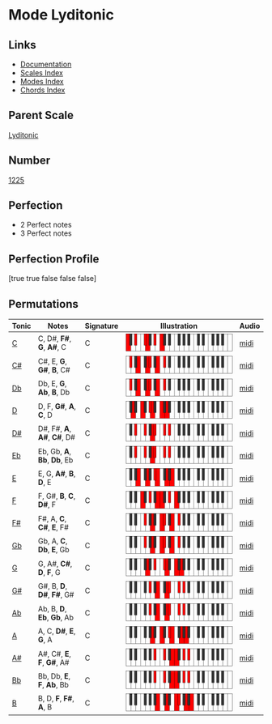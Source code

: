 # Mode Lyditonic

## Links

- [Documentation](index.md)
- [Scales Index](Scales.md)
- [Modes Index](Modes.md)
- [Chords Index](Chords.md)

## Parent Scale

[Lyditonic](ScaleLyditonic.md)

## Number

[1225](https://ianring.com/musictheory/scales/1225)

## Perfection

- 2 Perfect notes
- 3 Perfect notes

## Perfection Profile

[true true false false false]

## Permutations

| Tonic | Notes | Signature | Illustration | Audio |
|-------|-------|-----------|--------------|-------|
| [C](ModeCNaturalLyditonic.md) | C, D#, **F#**, **G**, **A#**, C | C | ![CNaturalLyditonic](ModeCNaturalLyditonic.png) | [midi](https://github.com/edipermadi/music/blob/main/docs/ModeCNaturalLyditonic.mid?raw=true) |
| [C#](ModeCSharpLyditonic.md) | C#, E, **G**, **G#**, **B**, C# | C | ![CSharpLyditonic](ModeCSharpLyditonic.png) | [midi](https://github.com/edipermadi/music/blob/main/docs/ModeCSharpLyditonic.mid?raw=true) |
| [Db](ModeDFlatLyditonic.md) | Db, E, **G**, **Ab**, **B**, Db | C | ![DFlatLyditonic](ModeDFlatLyditonic.png) | [midi](https://github.com/edipermadi/music/blob/main/docs/ModeDFlatLyditonic.mid?raw=true) |
| [D](ModeDNaturalLyditonic.md) | D, F, **G#**, **A**, **C**, D | C | ![DNaturalLyditonic](ModeDNaturalLyditonic.png) | [midi](https://github.com/edipermadi/music/blob/main/docs/ModeDNaturalLyditonic.mid?raw=true) |
| [D#](ModeDSharpLyditonic.md) | D#, F#, **A**, **A#**, **C#**, D# | C | ![DSharpLyditonic](ModeDSharpLyditonic.png) | [midi](https://github.com/edipermadi/music/blob/main/docs/ModeDSharpLyditonic.mid?raw=true) |
| [Eb](ModeEFlatLyditonic.md) | Eb, Gb, **A**, **Bb**, **Db**, Eb | C | ![EFlatLyditonic](ModeEFlatLyditonic.png) | [midi](https://github.com/edipermadi/music/blob/main/docs/ModeEFlatLyditonic.mid?raw=true) |
| [E](ModeENaturalLyditonic.md) | E, G, **A#**, **B**, **D**, E | C | ![ENaturalLyditonic](ModeENaturalLyditonic.png) | [midi](https://github.com/edipermadi/music/blob/main/docs/ModeENaturalLyditonic.mid?raw=true) |
| [F](ModeFNaturalLyditonic.md) | F, G#, **B**, **C**, **D#**, F | C | ![FNaturalLyditonic](ModeFNaturalLyditonic.png) | [midi](https://github.com/edipermadi/music/blob/main/docs/ModeFNaturalLyditonic.mid?raw=true) |
| [F#](ModeFSharpLyditonic.md) | F#, A, **C**, **C#**, **E**, F# | C | ![FSharpLyditonic](ModeFSharpLyditonic.png) | [midi](https://github.com/edipermadi/music/blob/main/docs/ModeFSharpLyditonic.mid?raw=true) |
| [Gb](ModeGFlatLyditonic.md) | Gb, A, **C**, **Db**, **E**, Gb | C | ![GFlatLyditonic](ModeGFlatLyditonic.png) | [midi](https://github.com/edipermadi/music/blob/main/docs/ModeGFlatLyditonic.mid?raw=true) |
| [G](ModeGNaturalLyditonic.md) | G, A#, **C#**, **D**, **F**, G | C | ![GNaturalLyditonic](ModeGNaturalLyditonic.png) | [midi](https://github.com/edipermadi/music/blob/main/docs/ModeGNaturalLyditonic.mid?raw=true) |
| [G#](ModeGSharpLyditonic.md) | G#, B, **D**, **D#**, **F#**, G# | C | ![GSharpLyditonic](ModeGSharpLyditonic.png) | [midi](https://github.com/edipermadi/music/blob/main/docs/ModeGSharpLyditonic.mid?raw=true) |
| [Ab](ModeAFlatLyditonic.md) | Ab, B, **D**, **Eb**, **Gb**, Ab | C | ![AFlatLyditonic](ModeAFlatLyditonic.png) | [midi](https://github.com/edipermadi/music/blob/main/docs/ModeAFlatLyditonic.mid?raw=true) |
| [A](ModeANaturalLyditonic.md) | A, C, **D#**, **E**, **G**, A | C | ![ANaturalLyditonic](ModeANaturalLyditonic.png) | [midi](https://github.com/edipermadi/music/blob/main/docs/ModeANaturalLyditonic.mid?raw=true) |
| [A#](ModeASharpLyditonic.md) | A#, C#, **E**, **F**, **G#**, A# | C | ![ASharpLyditonic](ModeASharpLyditonic.png) | [midi](https://github.com/edipermadi/music/blob/main/docs/ModeASharpLyditonic.mid?raw=true) |
| [Bb](ModeBFlatLyditonic.md) | Bb, Db, **E**, **F**, **Ab**, Bb | C | ![BFlatLyditonic](ModeBFlatLyditonic.png) | [midi](https://github.com/edipermadi/music/blob/main/docs/ModeBFlatLyditonic.mid?raw=true) |
| [B](ModeBNaturalLyditonic.md) | B, D, **F**, **F#**, **A**, B | C | ![BNaturalLyditonic](ModeBNaturalLyditonic.png) | [midi](https://github.com/edipermadi/music/blob/main/docs/ModeBNaturalLyditonic.mid?raw=true) |
